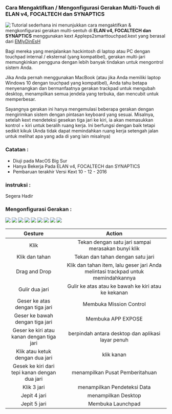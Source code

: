 ### Cara Mengaktifkan / Mengonfigurasi Gerakan Multi-Touch di **ELAN v4, FOCALTECH dan SYNAPTICS**

<img align="left" src="https://ubuntuhandbook.org/wp-content/uploads/2021/06/touchegg-icon-1-250x250.png" >


Tutorial sederhana ini menunjukkan cara mengaktifkan & mengkonfigurasi gerakan multi-sentuh di  **ELAN v4, FOCALTECH dan SYNAPTICS** menggunakan kext Appleps2smarttouchpad.kext yang berasal dari [EMlyDinEsH](https://osxlatitude.com/forums/topic/1948-elan-focaltech-and-synaptics-smart-touchpad-driver/)

Bagi mereka yang menjalankan hackintosh di laptop atau PC dengan touchpad internal / eksternal (yang kompatibel), gerakan multi-jari memungkinkan pengguna dengan lebih banyak tindakan untuk mengontrol sistem Anda.

Jika Anda pernah menggunakan MacBook (atau jika Anda memiliki laptop Windows 10 dengan touchpad yang kompatibel), Anda tahu betapa menyenangkan dan bermanfaatnya gerakan trackpad untuk mengubah desktop, menampilkan semua jendela yang terbuka, dan mencubit untuk memperbesar.

Sayangnya gerakan ini hanya mengemulasi beberapa gerakan dengan mengirimkan sistem dengan pintasan keyboard yang sesuai. Misalnya, setelah kext mendeteksi gesekan tiga jari ke kiri, ia akan memasukkan kontrol + kiri untuk beralih ruang kerja. Ini berfungsi dengan baik tetapi sedikit kikuk (Anda tidak dapat memindahkan ruang kerja setengah jalan untuk melihat apa yang ada di yang lain misalnya)

### Catatan :

- Diuji pada MacOS Big Sur 
- Hanya Bekerja Pada ELAN v4, FOCALTECH dan SYNAPTICS
- Pembaruan terakhir Versi Kext 10 - 12 - 2016

### instruksi :

Segera Hadir

### Mengonfigurasi Gerakan :

<img src ="https://github.com/JaemanPratama/Kext-Elan-ETD0108-PS-2-Interface-Trackpad/blob/main/IMG/IMG%201.png"/>
<img src ="https://github.com/JaemanPratama/Kext-Elan-ETD0108-PS-2-Interface-Trackpad/blob/main/IMG/IMG%202.png"/>
<img src ="https://github.com/JaemanPratama/Kext-Elan-ETD0108-PS-2-Interface-Trackpad/blob/main/IMG/IMG%203.png"/>
<img src ="https://github.com/JaemanPratama/Kext-Elan-ETD0108-PS-2-Interface-Trackpad/blob/main/IMG/IMG%204.png"/>
<img src ="https://github.com/JaemanPratama/Kext-Elan-ETD0108-PS-2-Interface-Trackpad/blob/main/IMG/IMG%205.png"/>
<img src ="https://github.com/JaemanPratama/Kext-Elan-ETD0108-PS-2-Interface-Trackpad/blob/main/IMG/IMG%206.png"/>
<img src ="https://github.com/JaemanPratama/Kext-Elan-ETD0108-PS-2-Interface-Trackpad/blob/main/IMG/IMG%208.png"/>
<img src ="https://github.com/JaemanPratama/Kext-Elan-ETD0108-PS-2-Interface-Trackpad/blob/main/IMG/IMG%209.png"/>
<img src ="https://user-images.githubusercontent.com/89202419/174462323-7ec4a416-3f3e-43f3-878d-f599da283a77.png"/>

Gesture             |  Action
:-------------------------:|:-------------------------:
Klik | Tekan dengan satu jari sampai merasakan bunyi klik
Klik dan tahan | Tekan dan tahan dengan satu jari
Drag and Drop | Klik dan tahan item, lalu geser jari Anda melintasi trackpad untuk memindahkannya
Gulir dua jari | Gulir ke atas atau ke bawah ke kiri atau ke kekanan
Geser ke atas dengan tiga jari | Membuka Mission Control
Geser ke bawah dengan tiga jari | Membuka APP EXPOSE
Geser ke kiri atau kanan dengan tiga jari | berpindah antara desktop dan aplikasi layar penuh
Klik atau ketuk dengan dua jari | klik kanan
Gesek ke kiri dari tepi kanan dengan dua jari | menampilkan Pusat Pemberitahuan
Klik 3 jari | menampilkan Pendeteksi Data
Jepit 4 jari | menampilkan Desktop
Jepit 5 jari | Membuka Launchpad




